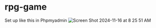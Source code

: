 # rpg-game

Set up like this in Phpmyadmin
![Screen Shot 2024-11-16 at 8 25 51 AM](https://github.com/user-attachments/assets/d3e9a857-2e0b-447d-9ea7-ea6a88f0c1cc)
